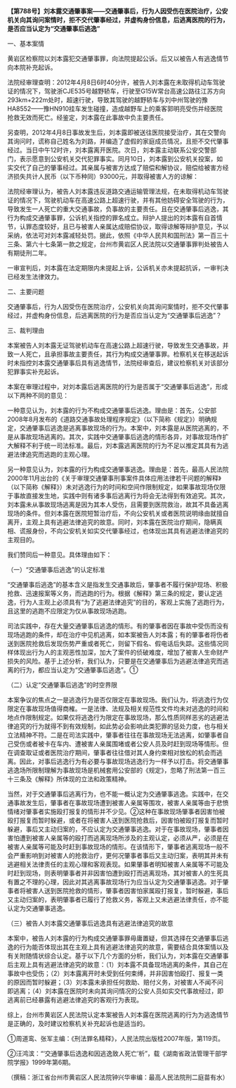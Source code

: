 **【第788号】刘本露交通肇事案——交通肇事后，行为人因受伤在医院治疗，公安机关向其询问案情时，拒不交代肇事经过，并虚构身份信息，后逃离医院的行为，是否应当认定为“交通肇事后逃逸”**

一、基本案情

黄岩区检察院以刘本露犯交通肇事罪，向法院提起公诉。后又以被告人有逃逸情节向本院补充起诉。

法院经审理查明：2012年4月8日6时40分许，被告人刘本露在未取得机动车驾驶证的情况下，驾驶浙CJE535号越野轿车，行驶至G15W常台高速公路往江苏方向293km+222m处时，超速行驶，导致其驾驶的越野轿车与刘中州驾驶的豫HA8552——豫HN910挂车发生碰撞，造成越野车上的乘客郭明亮受伤并经医院抢救无效而死亡。经鉴定，刘本露在此事故中负主要责任。

另查明，2012年4月8日事故发生后，刘本露即被送往医院接受治疗，其在交警向其询问时，谎称自己姓名为刘路，并编造了虚假的家庭成员情况，且拒不交代肇事经过。当日中午12时许，刘本露离开医院。次日，刘本露主动联系公安交警部门，表示愿意到公安机关交代犯罪事实。同月10日，刘本露到公安机关投案，如实交代了自己的肇事经过。其亲属与被害方达成了赔偿和解协议，赔偿给被害方经济损失共计人民币（以下币种同）93000元，并取得被害人方的谅解：

法院经审理认为，被告人刘本露违反道路交通运输管理法规，在未取得机动车驾驶证的情况下，驾驶机动车在高速公路上超速行驶，并有其他妨碍安全驾驶的行为，导致发生一人死亡的重大交通事故，负事故的主要责任。且在交通肇事后逃逸，其行为构成交通肇事罪，公诉机关指控的罪名成立。辩护人提出的刘本露有自首情节，认罪态度较好，且已与被害人亲属达成赔偿协议，取得谅解等辩护意见，予以采纳，依法可对刘本露减轻处罚。据此，依照《中华人民共和国刑法》第一百三十三条、第六十七条第一款之规定，台州市黄岩区人民法院以交通肇事罪判处被告人有期徒刑二年。

一审宣判后，刘本露在法定期限内未提起上诉，公诉机关亦未提起抗诉，一审判决已经发生法律效力。

二、主要问题

交通肇事后，行为人因受伤在医院治疗，公安机关向其询问案情时，拒不交代肇事经过，并虚构身份信息，后逃离医院的行为是否应当认定为“交通肇事后逃逸”？

三、裁判理由

本案被告人刘本露无证驾驶机动车在高速公路上超速行驶，导致发生交通事故，并致一人死亡，且承担事故主要责任，其行为构成交通肇事罪。检察机关在移送起诉时未指控刘本露交通肇事后具有逃逸情节，法院经审查后，建议检察机关对该部分犯罪事实补充起诉。

本案在审理过程中，对刘本露后逃离医院的行为是否属于“交通肇事后逃逸”，形成以下两种不同的意见：

一种意见认为，刘本露的行为不构成交通肇事后逃逸。理由是：首先，公安部2008年8月发布的《道路交通事故处理程序规定》（以下简称《规定》）明确规定，交通肇事后逃逸是逃离事故现场的行为。本案中，刘本露是从医院逃离的，不是从事故现场逃离的。其次，实践中交通肇事后逃逸的情形各异，对事故现场作扩大解释不利于统一司法标准。最后，刘本露逃离医院的行为不足以推定其具有为逃避法律追究而逃跑的主观心理。

另一种意见认为，刘本露的行为构成交通肇事逃逸。理由是：首先，最高人民法院2000年11月出台的《关于审理交通肇事刑事案件具体应用法律若干问题的解释》（以下简称《解释》）未对逃逸行为的时间和空间作限制规定，如果事故现场仅限于事故直接发生地，实践中则有诸多事后逃离行为将会无法得到有效追究。其次，刘本露未从事故现场逃离是因为其本人受伤，且需要到医院救治，故其不具备逃离现场的条件。但刘本露在医院短暂治疗后，不向公安机关或者医院说明缘由就擅自离开，主观上具有逃避法律追究的故意。同时，刘本露在医院治疗期间，隐瞒真相、谎报身份，不向公安机关如实交代肇事经过，也体现出其具有逃避法律追究的主观目的。

我们赞同后一种意见。具体理由如下：

（一）“交通肇事后逃逸”的认定标准

“交通肇事后逃逸”的基本含义是指发生交通事故后，肇事者不履行保护现场、积极抢救、迅速报案等义务，而逃跑的行为。根据《解释》第三条的规定，要认定逃逸，行为人主观上必须具有“为了逃避法律追究”的目的，客观上实施了逃跑行为，且这里的逃跑不应限定为仅从事故现场逃跑。

司法实践中，存在大量交通肇事后逃逸的情形。有的肇事者因在事故中受伤而没有现场逃跑的条件，却在治疗中见机逃离，如本案被告人刘本露；有的肇事者将伤者送到医院抢救后发现伤势严重或者死亡，则留下假名、假电话后失踪。这些情况同样体现出行为人的主观恶性加深，加大了案件的侦破难度，增加了被害人生命财产损失的风险。基于上述分析，我们认为，只要是在交通肇事后为逃避法律追究而逃离的行为，都应当认定为“交通肇事后逃逸”。①

（二）认定“交通肇事后逃逸”的时空界限

本案争议的焦点之一是逃逸行为是否仅限定在事故现场。我们认为，将逃逸行为仅限定在事故现场值得商榷。一是法律、法规及相关规范性文件均未对逃逸的时间和地点作限制规定。如果仅将逃逸行为限定在事故现场，那么性质同样恶劣的逃避法律追究的行为就得不到有效规制，如此势必会影响此类犯罪的惩处力度，也与相关立法精神不符。二是在司法实践中，肇事者往往在事故现场无法逃离，如肇事者自己受伤或者被卡在车内、遭被害人亲属围堵或者公安人员及时赶到现场等情形。但在调查取证或者医院治疗期间，肇事者往往借对其人身约束相对放松的机会而逃离。因此，对事后逃逸行为有必要与事故现场逃逸行为一样予以打击。将交通肇事逃逸场所限制理解为事故现场是机械套用公安部的《规定》，忽略了刑法第一百三十三条及《解释》所体现的立法和政策精神。

当然，对于交通肇事后逃离行为，也不能一概认定为交通肇事逃逸。实践中，在交通事故发生后，肇事者在事故现场遭到被害人亲属等围攻，被害人亲属等由于悲愤情绪对肇事者实施殴打报复的情形并不少见。②这种在事故现场肇事者因害怕被殴打报复而暂时躲避，或者在将被害人送到医院抢救后，因害怕被殴打报复而暂时躲避，事后又主动归案的，不应认定为交通肇事逃逸。对于在事故现场，肇事者因害怕遭到被害人亲属等的殴打而逃离现场所涉及的主观认定，必须从严，必须是在被害人亲属等可能及时赶到事故现场的情形。在该情形下，肇事者逃离现场一般不会严重影响到对被害人的抢救治疗，更何况肇事者事后又主动归案，表明其并未有逃避相关法律责任的主观心理和客观表现。如果肇事者明知被害人亲属等不可能及时赶到现场，则表明肇事者并非因害怕遭到殴打而逃离现场，其对被害人的生死具有置之不理的心理，因此对其逃离事故现场行为应当认定为交通肇事逃逸。对于肇事者将被害人送到医院抢救的情形，肇事者因害怕家属殴打报复，暂时躲避，事后又主动归案的，表明肇事者已履行了抢救义务，客观上又未逃避法律责任，亦不能认定为交通肇事逃逸。

（三）被告人刘本露交通肇事后逃逸具有逃避法律追究的故意

本案中，被告人刘本露的行为构成交通肇事罪毋庸置疑，但其选择在交通肇事后逃逸的行为能否体现出其在主观上具有逃避法律追究的故意，需要结合具体案情以及有关附随情状综合认定。基于以下几个方面的分析，我们认为，刘本露在交通肇事后主观上具有逃避法律追究的故意：（1）刘本露不具备现场逃离的条件，其自己在事故中也受伤；（2）刘本露离开时未受到任何束缚，并非因害怕殴打、报复一类的原因而暂时躲避；（3）刘本露未承担任何救助、赔付义务，对被害人不闻不问即逃离；（4）刘本露在医院时未向其询问情况的公安人员如实交代事故经过，即逃离前已经暴露有逃避法律追究的客观行为表现。

综上，台州市黄岩区人民法院认定本案被告人刘本露在医院逃离的行为为逃逸情节是正确的，及时建议检察机关补充起诉也是适当的。

①周道鸾、张军主编：《刑法罪名精释》，人民法院出版桂2007年版，第119页。

②汪鸿滨：“‘交通肇事后选逸和因逃逸致人死亡’析”，载《湖南省政法管理干部学院学报》1999年第6期。

（撰稿：浙江省台州市黄岩区人民法院钟兴华审编：最高人民法院刑二庭苗有水）